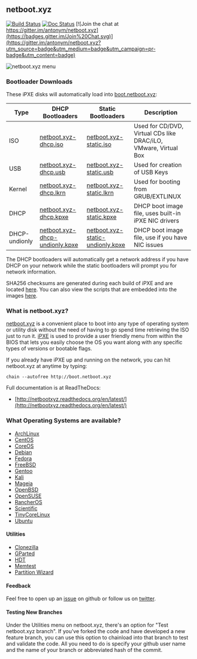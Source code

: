 ## netboot.xyz

[![Build Status](https://travis-ci.org/antonym/netboot.xyz.svg?branch=master)](https://travis-ci.org/antonym/netboot.xyz) [![Doc Status](https://readthedocs.org/projects/netbootxyz/badge/?version=latest)](https://readthedocs.org/projects/netbootxyz) [![Join the chat at https://gitter.im/antonym/netboot.xyz](https://badges.gitter.im/Join%20Chat.svg)](https://gitter.im/antonym/netboot.xyz?utm_source=badge&utm_medium=badge&utm_campaign=pr-badge&utm_content=badge)

![netboot.xyz menu](http://netbootxyz.readthedocs.org/en/latest/img/netboot.xyz.gif)

### Bootloader Downloads

These iPXE disks will automatically load into [boot.netboot.xyz](http://boot.netboot.xyz):

| Type | DHCP Bootloaders | Static Bootloaders | Description |
|------|------------------|--------------------|-------------|
|ISO| [netboot.xyz-dhcp.iso](http://boot.netboot.xyz/ipxe/netboot.xyz-dhcp.iso)| [netboot.xyz-static.iso](http://boot.netboot.xyz/ipxe/netboot.xyz-static.iso) | Used for CD/DVD, Virtual CDs like DRAC/iLO, VMware, Virtual Box|
|USB| [netboot.xyz-dhcp.usb](http://boot.netboot.xyz/ipxe/netboot.xyz-dhcp.usb) | [netboot.xyz-static.usb](http://boot.netboot.xyz/ipxe/netboot.xyz-static.usb) | Used for creation of USB Keys|
|Kernel| [netboot.xyz-dhcp.lkrn](http://boot.netboot.xyz/ipxe/netboot.xyz-dhcp.lkrn) | [netboot.xyz-static.lkrn](http://boot.netboot.xyz/ipxe/netboot.xyz-static.lkrn) | Used for booting from GRUB/EXTLINUX|
|DHCP| [netboot.xyz-dhcp.kpxe](http://boot.netboot.xyz/ipxe/netboot.xyz-dhcp.kpxe) | [netboot.xyz-static.kpxe](http://boot.netboot.xyz/ipxe/netboot.xyz-static.kpxe) | DHCP boot image file, uses built-in iPXE NIC drivers|
|DHCP-undionly|[netboot.xyz-dhcp-undionly.kpxe](http://boot.netboot.xyz/ipxe/netboot.xyz-dhcp-undionly.kpxe) | [netboot.xyz-static-undionly.kpxe](http://boot.netboot.xyz/ipxe/netboot.xyz-static-undionly.kpxe) | DHCP boot image file, use if you have NIC issues|

The DHCP bootloaders will automatically get a network address if you have DHCP on your network while the static bootloaders will prompt you for network information.

SHA256 checksums are generated during each build of iPXE and are located [here](http://boot.netboot.xyz/ipxe/netboot.xyz-sha256-checksums.txt).  You can also view the scripts that are embedded into the images [here](https://github.com/antonym/netboot.xyz/tree/master/ipxe/disks).

### What is netboot.xyz?

[netboot.xyz](http://www.netboot.xyz) is a convenient place to boot into any type of operating system or utility disk without the need of having to go spend time retrieving the ISO just to run it.  [iPXE](http://ipxe.org/) is used to provide a user friendly menu from within the BIOS that lets you easily choose the OS you want along with any specific types of versions or bootable flags.

If you already have iPXE up and running on the network, you can hit netboot.xyz at anytime by typing:

    chain --autofree http://boot.netboot.xyz

Full documentation is at ReadTheDocs:
* [http://netbootxyz.readthedocs.org/en/latest/](http://netbootxyz.readthedocs.org/en/latest/)

### What Operating Systems are available?

* [ArchLinux](https://www.archlinux.org)
* [CentOS](https://centos.org)
* [CoreOS](https://coreos.com/)
* [Debian](https://debian.org)
* [Fedora](https://fedoraproject.org)
* [FreeBSD](https://freebsd.org)
* [Gentoo](https://gentoo.org)
* [Kali](https://www.kali.org)
* [Mageia](http://www.mageia.org)
* [OpenBSD](http://openbsd.org)
* [OpenSUSE](http://opensuse.org)
* [RancherOS](http://rancher.com/rancher-os/)
* [Scientific](http://scientificlinux.org)
* [TinyCoreLinux](http://distro.ibiblio.org/tinycorelinux/)
* [Ubuntu](http://www.ubuntu.com/)

#### Utilities

* [Clonezilla](http://www.clonezilla.org/)
* [GParted](http://gparted.org)
* [HDT](http://www.hdt-project.org/)
* [Memtest](http://www.memtest.org/)
* [Partition Wizard](http://www.partitionwizard.com)

#### Feedback

Feel free to open up an [issue](https://github.com/antonym/netboot.xyz/issues) on github or follow us on [twitter](https://twitter.com/netbootxyz).

#### Testing New Branches

Under the Utilities menu on netboot.xyz, there's an option for "Test netboot.xyz branch".  If you've forked the code and have developed a new feature branch, you can use this option to chainload into that branch to test and validate the code.  All you need to do is specify your github user name and the name of your branch or abbreviated hash of the commit.
